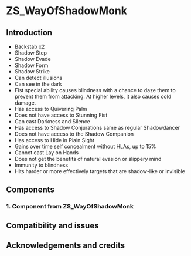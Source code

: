 # ZS_WayOfShadowMonk



## Introduction

- Backstab x2
- Shadow Step
- Shadow Evade
- Shadow Form
- Shadow Strike
- Can detect illusions
- Can see in the dark
- Fist special ability causes blindness with a chance to daze them to prevent them from attacking. At higher levels, it also causes cold damage.
- Has access to Quivering Palm
- Does not have access to Stunning Fist
- Can cast Darkness and Silence
- Has access to Shadow Conjurations same as regular Shadowdancer
- Does not have access to the Shadow Companion
- Has access to Hide in Plain Sight
- Gains over time self concealment without HLAs, up to 15%
- Cannot cast Lay on Hands
- Does not get the benefits of natural evasion or slippery mind
- Immunity to blindness
- Hits harder or more effectively targets that are shadow-like or invisible

## Components





### 1. Component from ZS_WayOfShadowMonk



## Compatibility and issues





## Acknowledgements and credits



